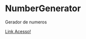 # NumberGenerator
Gerador de numeros

 <a href="https://21900884.github.io/NumberGenerator/" target="_blank">Link Acesso!</a> 
 
